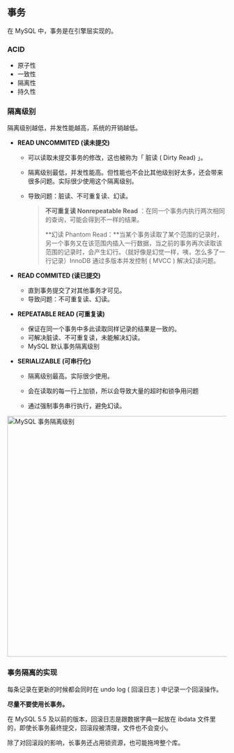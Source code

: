 ## 事务

在 MySQL 中，事务是在引擎层实现的。

### ACID

- 原子性
- 一致性
- 隔离性
- 持久性



### 隔离级别

隔离级别越低，并发性能越高，系统的开销越低。

- **READ UNCOMMITED (读未提交)**

  - 可以读取未提交事务的修改，这也被称为「 脏读 ( Dirty Read) 」。

  - 隔离级别最低，并发性能高。但性能也不会比其他级别好太多，还会带来很多问题。实际很少使用这个隔离级别。

  - 导致问题：脏读、不可重复读、幻读。

    > **不可重复读 Nonrepeatable Read** ：在同一个事务内执行两次相同的查询，可能会得到不一样的结果。
    >
    > **幻读 Phantom Read：**当某个事务读取了某个范围的记录时，另一个事务又在该范围内插入一行数据，当之前的事务再次读取该范围的记录时，会产生幻行。（就好像是幻觉一样，咦，怎么多了一行记录）InnoDB 通过多版本并发控制 ( MVCC ) 解决幻读问题。

- **READ COMMITED (读已提交)**

  - 直到事务提交了对其他事务才可见。
  - 导致问题：不可重复读、幻读。

- **REPEATABLE READ (可重复读)**

  - 保证在同一个事务中多此读取同样记录的结果是一致的。
  - 可解决脏读、不可重复读，未能解决幻读。
  - MySQL 默认事务隔离级别

- **SERIALIZABLE (可串行化)**

  - 隔离级别最高。实际很少使用。

  - 会在读取的每一行上加锁，所以会导致大量的超时和锁争用问题

  - 通过强制事务串行执行，避免幻读。

    

<img width="551" alt="MySQL 事务隔离级别" src="https://user-images.githubusercontent.com/19634532/58936111-91604280-87a1-11e9-80b7-1c41fbeeb88f.png">



### 事务隔离的实现

每条记录在更新的时候都会同时在 undo log ( 回滚日志 ) 中记录一个回滚操作。

**尽量不要使用长事务。**

在 MySQL 5.5 及以前的版本，回滚日志是跟数据字典一起放在 ibdata 文件里的，即使长事务最终提交，回滚段被清理，文件也不会变小。

除了对回滚段的影响，长事务还占用锁资源，也可能拖垮整个库。